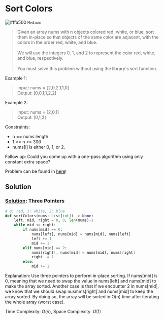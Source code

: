 # Sort Colors
![#ffa500](https://placehold.co/1x1/ffa500/ffa500.png) `Medium` 

> Given an array nums with n objects colored red, white, or blue, sort them in-place so that objects of the same color are adjacent, with the colors in the order red, white, and blue. <br><br>
We will use the integers 0, 1, and 2 to represent the color red, white, and blue, respectively.<br><br>
You must solve this problem without using the library's sort function.

Example 1:
> Input: nums = [2,0,2,1,1,0]\
Output: [0,0,1,1,2,2]

Example 2:
> Input: nums = [2,0,1]\
Output: [0,1,2]
 

Constraints:
- n == nums.length
- $1$ <= n <= $300$
- nums[i] is either $0$, $1$, or $2$.
 

Follow up: Could you come up with a one-pass algorithm using only constant extra space?

Problem can be found in [here](https://leetcode.com/problems/sort-colors)!

## Solution
### [Solution](/Array/75-SortColors/solution.py): Three Pointers

```python
# 0: red, 1: white, 2: blue
def sortColors(nums: List[int]) -> None:
    left, mid, right = 0, 0, len(nums)-1
    while mid <= right:
        if nums[mid] == 0:
            nums[left], nums[mid] = nums[mid], nums[left]
            left += 1
            mid += 1
        elif nums[mid] == 2:
            nums[right], nums[mid] = nums[mid], nums[right]
            right -= 1
        else:
            mid += 1
```

Explanation: Use three pointers to perform in-place sorting. If nums[mid] is 0, meaning that we need to swap the value in nums[left] and nums[mid] to make the array sorted. Another case is that if we encounter 2 in nums[mid], we know that we should swap nusmms[right] and nums[mid] to keep the array sorted. By doing so, the array will be sorted in O(n) time after iterating the whole array (worst case).

Time Complexity: $O(n)$, Space Complexity: $O(1)$
